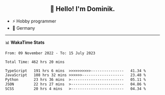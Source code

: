 <h2 align="center">👋 Hello! I'm Dominik.</h2>

- ⚡ Hobby programmer
- 📍 Germany

---
📊 **WakaTime Stats**
<!--START_SECTION:waka-->

```txt
From: 09 November 2022 - To: 15 July 2023

Total Time: 462 hrs 20 mins

TypeScript   191 hrs 6 mins  >>>>>>>>>>---------------   41.34 %
JavaScript   108 hrs 32 mins >>>>>>-------------------   23.48 %
Python       23 hrs 36 mins  >------------------------   05.11 %
JSON         22 hrs 27 mins  >------------------------   04.86 %
SCSS         20 hrs 4 mins   >------------------------   04.34 %
```

<!--END_SECTION:waka-->
